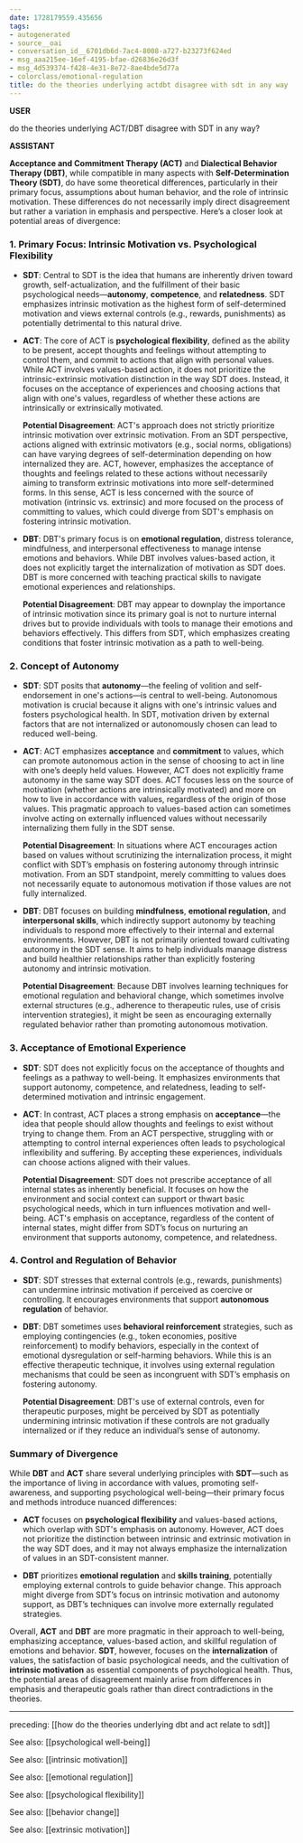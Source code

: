 ```yaml
---
date: 1728179559.435656
tags:
- autogenerated
- source__oai
- conversation_id__6701db6d-7ac4-8008-a727-b23273f624ed
- msg_aaa215ee-16ef-4195-bfae-d26836e26d3f
- msg_4d539374-f428-4e31-8e72-8ae4bde5d77a
- colorclass/emotional-regulation
title: do the theories underlying actdbt disagree with sdt in any way
---
```


**USER**

do the theories underlying ACT/DBT disagree with SDT in any way?


**ASSISTANT**

**Acceptance and Commitment Therapy (ACT)** and **Dialectical Behavior Therapy (DBT)**, while compatible in many aspects with **Self-Determination Theory (SDT)**, do have some theoretical differences, particularly in their primary focus, assumptions about human behavior, and the role of intrinsic motivation. These differences do not necessarily imply direct disagreement but rather a variation in emphasis and perspective. Here’s a closer look at potential areas of divergence:

### 1. Primary Focus: Intrinsic Motivation vs. Psychological Flexibility

- **SDT**: Central to SDT is the idea that humans are inherently driven toward growth, self-actualization, and the fulfillment of their basic psychological needs—**autonomy**, **competence**, and **relatedness**. SDT emphasizes intrinsic motivation as the highest form of self-determined motivation and views external controls (e.g., rewards, punishments) as potentially detrimental to this natural drive.

- **ACT**: The core of ACT is **psychological flexibility**, defined as the ability to be present, accept thoughts and feelings without attempting to control them, and commit to actions that align with personal values. While ACT involves values-based action, it does not prioritize the intrinsic-extrinsic motivation distinction in the way SDT does. Instead, it focuses on the acceptance of experiences and choosing actions that align with one's values, regardless of whether these actions are intrinsically or extrinsically motivated. 

    **Potential Disagreement**: ACT's approach does not strictly prioritize intrinsic motivation over extrinsic motivation. From an SDT perspective, actions aligned with extrinsic motivators (e.g., social norms, obligations) can have varying degrees of self-determination depending on how internalized they are. ACT, however, emphasizes the acceptance of thoughts and feelings related to these actions without necessarily aiming to transform extrinsic motivations into more self-determined forms. In this sense, ACT is less concerned with the source of motivation (intrinsic vs. extrinsic) and more focused on the process of committing to values, which could diverge from SDT's emphasis on fostering intrinsic motivation.

- **DBT**: DBT's primary focus is on **emotional regulation**, distress tolerance, mindfulness, and interpersonal effectiveness to manage intense emotions and behaviors. While DBT involves values-based action, it does not explicitly target the internalization of motivation as SDT does. DBT is more concerned with teaching practical skills to navigate emotional experiences and relationships. 

    **Potential Disagreement**: DBT may appear to downplay the importance of intrinsic motivation since its primary goal is not to nurture internal drives but to provide individuals with tools to manage their emotions and behaviors effectively. This differs from SDT, which emphasizes creating conditions that foster intrinsic motivation as a path to well-being.

### 2. Concept of Autonomy

- **SDT**: SDT posits that **autonomy**—the feeling of volition and self-endorsement in one's actions—is central to well-being. Autonomous motivation is crucial because it aligns with one's intrinsic values and fosters psychological health. In SDT, motivation driven by external factors that are not internalized or autonomously chosen can lead to reduced well-being.

- **ACT**: ACT emphasizes **acceptance** and **commitment** to values, which can promote autonomous action in the sense of choosing to act in line with one’s deeply held values. However, ACT does not explicitly frame autonomy in the same way SDT does. ACT focuses less on the source of motivation (whether actions are intrinsically motivated) and more on how to live in accordance with values, regardless of the origin of those values. This pragmatic approach to values-based action can sometimes involve acting on externally influenced values without necessarily internalizing them fully in the SDT sense.

    **Potential Disagreement**: In situations where ACT encourages action based on values without scrutinizing the internalization process, it might conflict with SDT’s emphasis on fostering autonomy through intrinsic motivation. From an SDT standpoint, merely committing to values does not necessarily equate to autonomous motivation if those values are not fully internalized.

- **DBT**: DBT focuses on building **mindfulness**, **emotional regulation**, and **interpersonal skills**, which indirectly support autonomy by teaching individuals to respond more effectively to their internal and external environments. However, DBT is not primarily oriented toward cultivating autonomy in the SDT sense. It aims to help individuals manage distress and build healthier relationships rather than explicitly fostering autonomy and intrinsic motivation.

    **Potential Disagreement**: Because DBT involves learning techniques for emotional regulation and behavioral change, which sometimes involve external structures (e.g., adherence to therapeutic rules, use of crisis intervention strategies), it might be seen as encouraging externally regulated behavior rather than promoting autonomous motivation.

### 3. Acceptance of Emotional Experience

- **SDT**: SDT does not explicitly focus on the acceptance of thoughts and feelings as a pathway to well-being. It emphasizes environments that support autonomy, competence, and relatedness, leading to self-determined motivation and intrinsic engagement.

- **ACT**: In contrast, ACT places a strong emphasis on **acceptance**—the idea that people should allow thoughts and feelings to exist without trying to change them. From an ACT perspective, struggling with or attempting to control internal experiences often leads to psychological inflexibility and suffering. By accepting these experiences, individuals can choose actions aligned with their values.

    **Potential Disagreement**: SDT does not prescribe acceptance of all internal states as inherently beneficial. It focuses on how the environment and social context can support or thwart basic psychological needs, which in turn influences motivation and well-being. ACT's emphasis on acceptance, regardless of the content of internal states, might differ from SDT’s focus on nurturing an environment that supports autonomy, competence, and relatedness.

### 4. Control and Regulation of Behavior

- **SDT**: SDT stresses that external controls (e.g., rewards, punishments) can undermine intrinsic motivation if perceived as coercive or controlling. It encourages environments that support **autonomous regulation** of behavior.

- **DBT**: DBT sometimes uses **behavioral reinforcement** strategies, such as employing contingencies (e.g., token economies, positive reinforcement) to modify behaviors, especially in the context of emotional dysregulation or self-harming behaviors. While this is an effective therapeutic technique, it involves using external regulation mechanisms that could be seen as incongruent with SDT’s emphasis on fostering autonomy.

    **Potential Disagreement**: DBT's use of external controls, even for therapeutic purposes, might be perceived by SDT as potentially undermining intrinsic motivation if these controls are not gradually internalized or if they reduce an individual’s sense of autonomy.

### Summary of Divergence

While **DBT** and **ACT** share several underlying principles with **SDT**—such as the importance of living in accordance with values, promoting self-awareness, and supporting psychological well-being—their primary focus and methods introduce nuanced differences:

- **ACT** focuses on **psychological flexibility** and values-based actions, which overlap with SDT's emphasis on autonomy. However, ACT does not prioritize the distinction between intrinsic and extrinsic motivation in the way SDT does, and it may not always emphasize the internalization of values in an SDT-consistent manner.

- **DBT** prioritizes **emotional regulation** and **skills training**, potentially employing external controls to guide behavior change. This approach might diverge from SDT’s focus on intrinsic motivation and autonomy support, as DBT’s techniques can involve more externally regulated strategies.

Overall, **ACT** and **DBT** are more pragmatic in their approach to well-being, emphasizing acceptance, values-based action, and skillful regulation of emotions and behavior. **SDT**, however, focuses on the **internalization** of values, the satisfaction of basic psychological needs, and the cultivation of **intrinsic motivation** as essential components of psychological health. Thus, the potential areas of disagreement mainly arise from differences in emphasis and therapeutic goals rather than direct contradictions in the theories.


---

preceding: [[how do the theories underlying dbt and act relate to sdt]]

See also: [[psychological well-being]]


See also: [[intrinsic motivation]]


See also: [[emotional regulation]]


See also: [[psychological flexibility]]


See also: [[behavior change]]


See also: [[extrinsic motivation]]